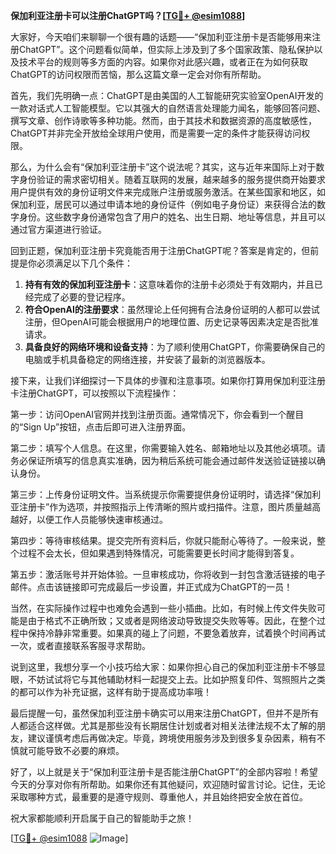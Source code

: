 **保加利亚注册卡可以注册ChatGPT吗？[[TG💪+ @esim1088](https://t.me/s/esim1088)]**

大家好，今天咱们来聊聊一个很有趣的话题——“保加利亚注册卡是否能够用来注册ChatGPT”。这个问题看似简单，但实际上涉及到了多个国家政策、隐私保护以及技术平台的规则等多方面的内容。如果你对此感兴趣，或者正在为如何获取ChatGPT的访问权限而苦恼，那么这篇文章一定会对你有所帮助。

首先，我们先明确一点：ChatGPT是由美国的人工智能研究实验室OpenAI开发的一款对话式人工智能模型。它以其强大的自然语言处理能力闻名，能够回答问题、撰写文章、创作诗歌等多种功能。然而，由于其技术和数据资源的高度敏感性，ChatGPT并非完全开放给全球用户使用，而是需要一定的条件才能获得访问权限。

那么，为什么会有“保加利亚注册卡”这个说法呢？其实，这与近年来国际上对于数字身份验证的需求密切相关。随着互联网的发展，越来越多的服务提供商开始要求用户提供有效的身份证明文件来完成账户注册或服务激活。在某些国家和地区，如保加利亚，居民可以通过申请本地的身份证件（例如电子身份证）来获得合法的数字身份。这些数字身份通常包含了用户的姓名、出生日期、地址等信息，并且可以通过官方渠道进行验证。

回到正题，保加利亚注册卡究竟能否用于注册ChatGPT呢？答案是肯定的，但前提是你必须满足以下几个条件：

1. **持有有效的保加利亚注册卡**：这意味着你的注册卡必须处于有效期内，并且已经完成了必要的登记程序。
2. **符合OpenAI的注册要求**：虽然理论上任何拥有合法身份证明的人都可以尝试注册，但OpenAI可能会根据用户的地理位置、历史记录等因素决定是否批准请求。
3. **具备良好的网络环境和设备支持**：为了顺利使用ChatGPT，你需要确保自己的电脑或手机具备稳定的网络连接，并安装了最新的浏览器版本。

接下来，让我们详细探讨一下具体的步骤和注意事项。如果你打算用保加利亚注册卡注册ChatGPT，可以按照以下流程操作：

第一步：访问OpenAI官网并找到注册页面。通常情况下，你会看到一个醒目的“Sign Up”按钮，点击后即可进入注册界面。

第二步：填写个人信息。在这里，你需要输入姓名、邮箱地址以及其他必填项。请务必保证所填写的信息真实准确，因为稍后系统可能会通过邮件发送验证链接以确认身份。

第三步：上传身份证明文件。当系统提示你需要提供身份证明时，请选择“保加利亚注册卡”作为选项，并按照指示上传清晰的照片或扫描件。注意，图片质量越高越好，以便工作人员能够快速审核通过。

第四步：等待审核结果。提交完所有资料后，你就只能耐心等待了。一般来说，整个过程不会太长，但如果遇到特殊情况，可能需要更长时间才能得到答复。

第五步：激活账号并开始体验。一旦审核成功，你将收到一封包含激活链接的电子邮件。点击该链接即可完成最后一步设置，并正式成为ChatGPT的一员！

当然，在实际操作过程中也难免会遇到一些小插曲。比如，有时候上传文件失败可能是由于格式不正确所致；又或者是网络波动导致提交失败等等。因此，在整个过程中保持冷静非常重要。如果真的碰上了问题，不要急着放弃，试着换个时间再试一次，或者直接联系客服寻求帮助。

说到这里，我想分享一个小技巧给大家：如果你担心自己的保加利亚注册卡不够显眼，不妨试试将它与其他辅助材料一起提交上去。比如护照复印件、驾照照片之类的都可以作为补充证据，这样有助于提高成功率哦！

最后提醒一句，虽然保加利亚注册卡确实可以用来注册ChatGPT，但并不是所有人都适合这样做。尤其是那些没有长期居住计划或者对相关法律法规不太了解的朋友，建议谨慎考虑后再做决定。毕竟，跨境使用服务涉及到很多复杂因素，稍有不慎就可能导致不必要的麻烦。

好了，以上就是关于“保加利亚注册卡是否能注册ChatGPT”的全部内容啦！希望今天的分享对你有所帮助。如果你还有其他疑问，欢迎随时留言讨论。记住，无论采取哪种方式，最重要的是遵守规则、尊重他人，并且始终把安全放在首位。

祝大家都能顺利开启属于自己的智能助手之旅！

[[TG💪+ @esim1088](https://t.me/s/esim1088) ![Image](https://i.postimg.cc/4NQfJmqS/Snipaste-2025-05-13-00-14-12.png)]
